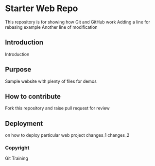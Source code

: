 # Starter Web Repo

This repository is for showing how Git and GitHub work
Adding a line for rebasing example
Another line of modification

## Introduction

Introduction

## Purpose

Sample website with plenty of files for demos

## How to contribute

Fork this repository and raise pull request for review

## Deployment

on how to deploy particular web project
changes_1
changes_2

### Copyright

Git Training